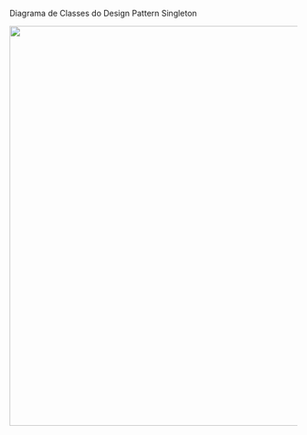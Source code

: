 Diagrama de Classes do Design Pattern Singleton

<img src="https://user-images.githubusercontent.com/37374441/204649823-18d5eda2-4c8f-4644-8ac5-e9d69748314a.png" width="700px" />
